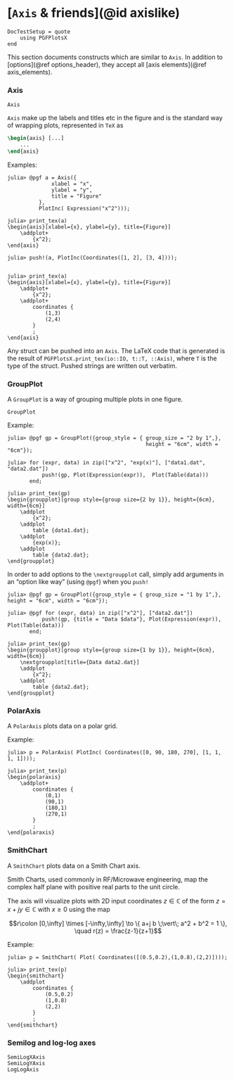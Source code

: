 # [`Axis` & friends](@id axislike)

```@meta
DocTestSetup = quote
    using PGFPlotsX
end
```

This section documents constructs which are similar to `Axis`. In addition to [options](@ref options_header), they accept all [axis elements](@ref axis_elements).

### Axis

```@docs
Axis
```

`Axis` make up the labels and titles etc in the figure and is the standard way of wrapping plots, represented in `TeX` as

```tex
\begin{axis} [...]
    ...
\end{axis}
```

Examples:

```jldoctest
julia> @pgf a = Axis({
              xlabel = "x",
              ylabel = "y",
              title = "Figure"
          },
          PlotInc( Expression("x^2")));

julia> print_tex(a)
\begin{axis}[xlabel={x}, ylabel={y}, title={Figure}]
    \addplot+
        {x^2};
\end{axis}

julia> push!(a, PlotInc(Coordinates([1, 2], [3, 4])));


julia> print_tex(a)
\begin{axis}[xlabel={x}, ylabel={y}, title={Figure}]
    \addplot+
        {x^2};
    \addplot+
        coordinates {
            (1,3)
            (2,4)
        }
        ;
\end{axis}
```

Any struct can be pushed into an `Axis`. The LaTeX code that is generated is the result of `PGFPlotsX.print_tex(io::IO, t::T, ::Axis)`, where `T` is the type of the struct.
Pushed strings are written out verbatim.

### GroupPlot

A `GroupPlot` is a way of grouping multiple plots in one figure.

```@docs
GroupPlot
```

Example:

```jldoctest
julia> @pgf gp = GroupPlot({group_style = { group_size = "2 by 1",},
                                            height = "6cm", width = "6cm"});

julia> for (expr, data) in zip(["x^2", "exp(x)"], ["data1.dat", "data2.dat"])
           push!(gp, Plot(Expression(expr)),  Plot(Table(data)))
       end;

julia> print_tex(gp)
\begin{groupplot}[group style={group size={2 by 1}}, height={6cm}, width={6cm}]
    \addplot
        {x^2};
    \addplot
        table {data1.dat};
    \addplot
        {exp(x)};
    \addplot
        table {data2.dat};
\end{groupplot}
```

In order to add options to the `\nextgroupplot` call, simply add arguments in
an “option like way” (using `@pgf`) when you `push!`

```jldoctest
julia> @pgf gp = GroupPlot({group_style = { group_size = "1 by 1",}, height = "6cm", width = "6cm"});

julia> @pgf for (expr, data) in zip(["x^2"], ["data2.dat"])
           push!(gp, {title = "Data $data"}, Plot(Expression(expr)),  Plot(Table(data)))
       end;

julia> print_tex(gp)
\begin{groupplot}[group style={group size={1 by 1}}, height={6cm}, width={6cm}]
    \nextgroupplot[title={Data data2.dat}]
    \addplot
        {x^2};
    \addplot
        table {data2.dat};
\end{groupplot}
```

### PolarAxis

A `PolarAxis` plots data on a polar grid.

Example:

```jldoctest
julia> p = PolarAxis( PlotInc( Coordinates([0, 90, 180, 270], [1, 1, 1, 1])));

julia> print_tex(p)
\begin{polaraxis}
    \addplot+
        coordinates {
            (0,1)
            (90,1)
            (180,1)
            (270,1)
        }
        ;
\end{polaraxis}
```

### SmithChart

A `SmithChart` plots data on a Smith Chart axis.

Smith Charts, used commonly in RF/Microwave engineering, map the complex half
plane with positive real parts to the unit circle.

The axis will visualize plots with 2D input coordinates $z \in \mathbb{C}$ of the
form $z = x + jy \in \mathbb{C}$ with $x \ge 0$ using the map
```math
r\colon [0,\infty] \times [-\infty,\infty] \to
    \{ a+j b \;\vert\;  a^2 + b^2 = 1 \},
    \quad r(z) = \frac{z-1}{z+1}
```

Example:

```jldoctest
julia> p = SmithChart( Plot( Coordinates([(0.5,0.2),(1,0.8),(2,2)])));

julia> print_tex(p)
\begin{smithchart}
    \addplot
        coordinates {
            (0.5,0.2)
            (1,0.8)
            (2,2)
        }
        ;
\end{smithchart}
```

### Semilog and log-log axes

```@docs
SemiLogXAxis
SemiLogYAxis
LogLogAxis
```
